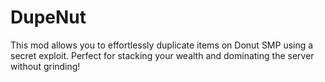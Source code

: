 # DupeNut
This mod allows you to effortlessly duplicate items on Donut SMP using a secret exploit. Perfect for stacking your wealth and dominating the server without grinding!
